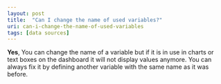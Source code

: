 ```yaml
---
layout: post
title:  "Can I change the name of used variables?"
uri: can-i-change-the-name-of-used-variables
tags: [data sources]
---
```


**Yes**, You can change the name of a variable but if it is in use in charts or text boxes on the dashboard it will not
display values anymore. You can always fix it by defining another variable with the same name as it was before.